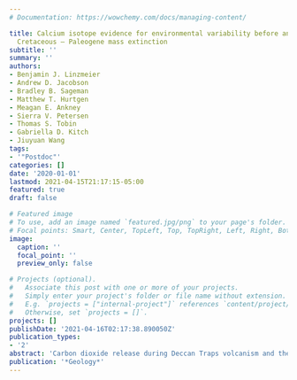 ```yaml
---
# Documentation: https://wowchemy.com/docs/managing-content/

title: Calcium isotope evidence for environmental variability before and across the
  Cretaceous – Paleogene mass extinction
subtitle: ''
summary: ''
authors:
- Benjamin J. Linzmeier
- Andrew D. Jacobson
- Bradley B. Sageman
- Matthew T. Hurtgen
- Meagan E. Ankney
- Sierra V. Petersen
- Thomas S. Tobin
- Gabriella D. Kitch
- Jiuyuan Wang
tags:
- '"Postdoc"'
categories: []
date: '2020-01-01'
lastmod: 2021-04-15T21:17:15-05:00
featured: true
draft: false

# Featured image
# To use, add an image named `featured.jpg/png` to your page's folder.
# Focal points: Smart, Center, TopLeft, Top, TopRight, Left, Right, BottomLeft, Bottom, BottomRight.
image:
  caption: ''
  focal_point: ''
  preview_only: false

# Projects (optional).
#   Associate this post with one or more of your projects.
#   Simply enter your project's folder or file name without extension.
#   E.g. `projects = ["internal-project"]` references `content/project/deep-learning/index.md`.
#   Otherwise, set `projects = []`.
projects: []
publishDate: '2021-04-16T02:17:38.890050Z'
publication_types:
- '2'
abstract: 'Carbon dioxide release during Deccan Traps volcanism and the Chicxulub impact likely contributed to the Cretaceous-Paleogene (K-Pg) mass extinction; however, the intensity and duration of CO2 input differed between the two events. Large and rapid addition of CO2 to seawater causes transient decreases in pH, [CO<sub>3</sub>2–], and carbonate mineral saturation states. Compensating mechanisms, such as dissolution of seafloor sediment, reduced biomineralization, and silicate weathering, mitigate these effects by increasing the same parameters. The calcium isotope ratios (δ<sup>44/40</sup>Ca) of seawater and marine carbonates are hypothesized to respond to these perturbations through weathering/carbonate deposition flux imbalances and/or changes in fractionation between carbonate minerals and seawater. We used a high-precision thermal ionization mass spectrometry method to measure δ44/40Ca values of aragonitic bivalve and gastropod mollusk shells from the K-Pg interval of the López de Bertodano Formation on Seymour Island, Antarctica. Well-preserved shells spanning the late Maastrichtian (ca. 67 Ma) to early Danian (ca. 65.5 Ma) have δ44/40Ca values ranging from −1.89‰ to −1.57‰ (seawater [sw]). Shifts in δ44/40Ca inversely correlate with sedimentological indicators of saturation state. A negative excursion begins before and continues across the K-Pg boundary. According to a simple mass-balance model, neither input/output flux imbalances nor change in the globally integrated bulk carbonate fractionation factor can produce variations in seawater δ44/40Ca sufficient to explain the measured trends. The data are consistent with a dynamic molluscan Ca isotope fractionation factor sensitive to the carbonate geochemistry of seawater. The K-Pg extinction appears to have occurred during a period of carbonate saturation state variability caused by Deccan volcanism.'
publication: '*Geology*'
---
```

